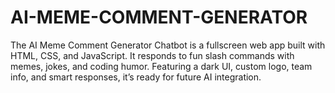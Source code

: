 # AI-MEME-COMMENT-GENERATOR
The AI Meme Comment Generator Chatbot is a fullscreen web app built with HTML, CSS, and JavaScript. It responds to fun slash commands with memes, jokes, and coding humor. Featuring a dark UI, custom logo, team info, and smart responses, it’s ready for future AI integration.
